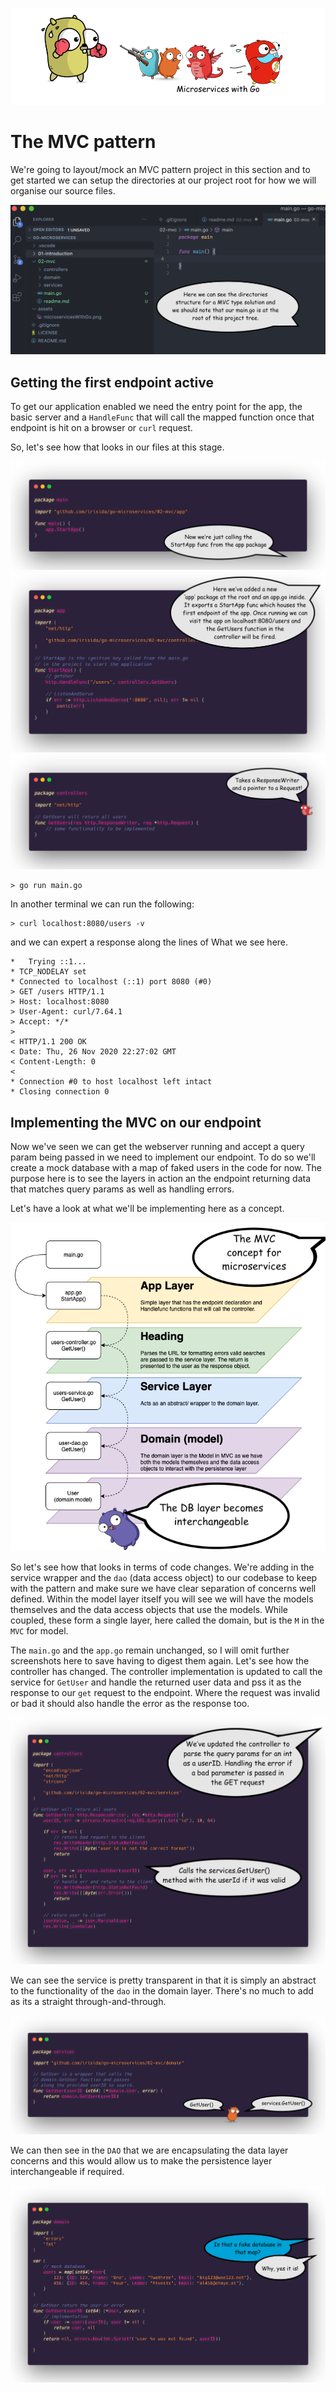![](/assets/microservicesWithGo.png)

# The MVC pattern

We're going to layout/mock an MVC pattern project in this section and to get started we can setup the directories at our project root for how we will organise our source files.

![](/02-mvc/assets/mvc-layout-dirs.png)

## Getting the first endpoint active

To get our application enabled we need the entry point for the app, the basic server and a `HandleFunc` that will call the mapped function once that endpoint is hit on a browser or `curl` request.

So, let's see how that looks in our files at this stage.

![](/02-mvc/assets/mvc-main-01.png)
![](/02-mvc/assets/mvc-app-01.png)
![](/02-mvc/assets/mvc-users-controller-01.png)

```shell
> go run main.go
```
In another terminal we can run the following:
```shell
> curl localhost:8080/users -v
```
and we can expert a response along the lines of What we see here.
```shell
*   Trying ::1...
* TCP_NODELAY set
* Connected to localhost (::1) port 8080 (#0)
> GET /users HTTP/1.1
> Host: localhost:8080
> User-Agent: curl/7.64.1
> Accept: */*
>
< HTTP/1.1 200 OK
< Date: Thu, 26 Nov 2020 22:27:02 GMT
< Content-Length: 0
<
* Connection #0 to host localhost left intact
* Closing connection 0
```

## Implementing the MVC on our endpoint

Now we've seen we can get the webserver running and accept a query param being passed in we need to implement our endpoint. To do so we'll create a mock database with a map of faked users in the code for now. The purpose here is to see the layers in action an the endpoint returning data that matches query params as well as handling errors.

Let's have a look at what we'll be implementing here as a concept.

![](/02-mvc/assets/mvc-flow-model.png)

So let's see how that looks in terms of code changes. We're adding in the service wrapper and the `dao` (data access object) to our codebase to keep with the pattern and make sure we have clear separation of concerns well defined. Within the model layer itself you will see we will have the models themselves and the data access objects that use the models. While coupled, these form a single layer, here called the domain, but is the `M` in the `MVC` for model.

The `main.go` and the `app.go` remain unchanged, so I will omit further screenshots here to save having to digest them again. Let's see how the controller has changed. The controller implementation is updated to call the service for `GetUser` and handle the returned user data and pss it as the response to our `get` request to the endpoint. Where the request was invalid or bad it should also handle the error as the response too.

![](/02-mvc/assets/mvc-controller-02.png)

We can see the service is pretty transparent in that it is simply an abstract to the functionality of the `dao` in the domain layer. There's no much to add as its a straight through-and-through.

![](/02-mvc/assets/mvc-service-02.png)

We can then see in the `DAO` that we are encapsulating the data layer concerns and this would allow us to make the persistence layer interchangeable if required.

![](/02-mvc/assets/mvc-dao-02.png)